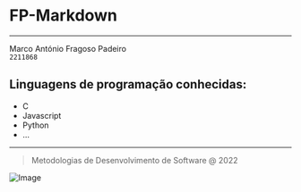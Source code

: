 # FP-Markdown
---
Marco António Fragoso Padeiro\
`2211868`
## Linguagens de programação conhecidas:
+ C
+ Javascript
+ Python
+ ...
---
> Metodologias de Desenvolvimento de Software @ 2022

![Image](https://www.ipleiria.pt/wp-content/themes/ipleiria/img/logo_ipl_header.png)
